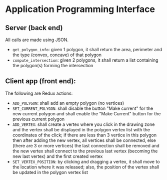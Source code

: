 # Application Programming Interface

## Server (back end)

All calls are made using JSON.

- `get_polygon_info`: given 1 polygon, it shall return the area, perimeter and
  the type (convex, concave) of that polygon
- `compute_intersection`: given 2 polygons, it shall return a list
  containing the polygon(s) forming the intersection

## Client app (front end):

The following are Redux actions:

- `ADD_POLYGON`: shall add an empty polygon (no vertices)
- `SET_CURRENT_POLYGON`: shall disable the button "Make current" for the new current polygon and shall enable the "Make Current" button for the previous current polygon
- `ADD_VERTEX`: shall create a vertex where you click in the drawing zone and the vertex shall be displayed in the polygon vertex list with the coordinates of the click; if there are less than 3 vertice in this polygon then after adding the new vertex, all vertices shall be connected, else (there are 3 or more vertices) the last connection shall be removed and the new vertex shall connect to the previous last vertex (becoming the new last vertex) and the first created vertex
- `SET_VERTEX_POSITION`: by clicking and dragging a vertex, it shall move to the location where it was released; also, the position of the vertex shall be updated in the polygon vertex list
